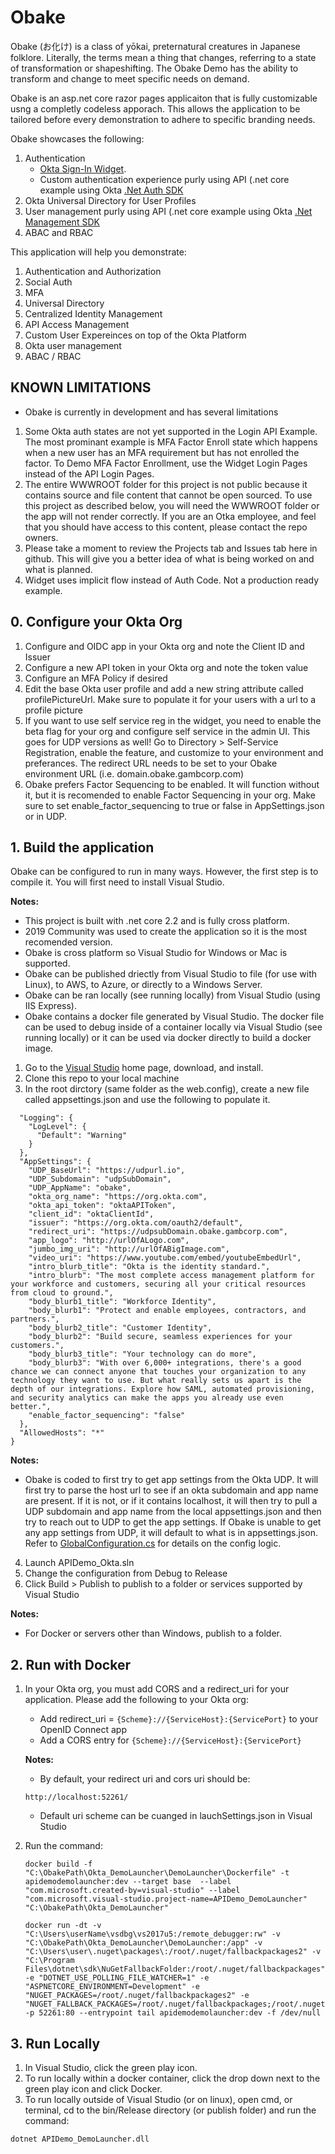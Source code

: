 # Obake

Obake (お化け) is a class of yōkai, preternatural creatures in Japanese folklore. Literally, the terms mean a thing that     changes, referring to a state of transformation or shapeshifting. The Obake Demo has the ability to transform and change to meet specific needs on demand.

Obake is an asp.net core razor pages applicaiton that is fully customizable usng a completly codeless apporach. This allows the application to be tailored before every demonstration to adhere to specific branding needs.

Obake showcases the following:
1. Authentication
    * [Okta Sign-In Widget](https://github.com/okta/okta-signin-widget).
    * Custom authentication experience purly using API (.net core example using Okta [.Net Auth SDK](https://github.com/okta/okta-auth-dotnet)
2. Okta Universal Directory for User Profiles
3. User management purly using API (.net core example using Okta [.Net Management SDK](https://github.com/okta/okta-sdk-dotnet)
3. ABAC and RBAC

This application will help you demonstrate:

1. Authentication and Authorization
2. Social Auth
3. MFA
4. Universal Directory
5. Centralized Identity Management
6. API Access Management
7. Custom User Expereinces on top of the Okta Platform
8. Okta user management 
9. ABAC / RBAC

## KNOWN LIMITATIONS

* Obake is currently in development and has several limitations

1. Some Okta auth states are not yet supported in the Login API Example. The most prominant example is MFA Factor Enroll state which happens when a new user has an MFA requirement but has not enrolled the factor. To Demo MFA Factor Enrollment, use the Widget Login Pages instead of the API Login Pages.
2. The entire WWWROOT folder for this project is not public because it contains source and file content that cannot be open sourced. To use this project as described below, you will need the WWWROOT folder or the app will not render correctly. If you are an Otka employee, and feel that you should have access to this content, please contact the repo owners. 
3. Please take a moment to review the Projects tab and Issues tab here in github. This will give you a better idea of what is being worked on and what is planned.
4. Widget uses implicit flow instead of Auth Code. Not a production ready example. 

## 0. Configure your Okta Org

1. Configure and OIDC app in your Okta org and note the Client ID and Issuer
2. Configure a new API token in your Okta org and note the token value
3. Configure an MFA Policy if desired
4. Edit the base Okta user profile and add a new string attribute called profilePictureUrl. Make sure to populate it for your users with a url to a profile picture
5. If you want to use self service reg in the widget, you need to enable the beta flag for your org and configure self service in the admin UI. This goes for UDP versions as well! Go to Directory > Self-Service Registration, enable the feature, and customize to your environment and preferances. The redirect URL needs to be set to your Obake environment URL (i.e. domain.obake.gambcorp.com)
6. Obake prefers Factor Sequencing to be enabled. It will function without it, but it is recomended to enable Factor Sequencing in your org. Make sure to set enable_factor_sequencing to true or false in AppSettings.json or in UDP.

## 1. Build the application

Obake can be configured to run in many ways. However, the first step is to compile it. You will first need to install Visual Studio. 

**Notes:**

* This project is built with .net core 2.2 and is fully cross platform.
* 2019 Community was used to create the application so it is the most recomended version. 
* Obake is cross platform so Visual Studio for Windows or Mac is supported. 
* Obake can be published driectly from Visual Studio to file (for use with Linux), to AWS, to Azure, or directly to a Windows Server. 
* Obake can be ran locally (see running locally) from Visual Studio (using IIS Express).
* Obake contains a docker file generated by Visual Studio. The docker file can be used to debug inside of a container locally via Visual Studio (see running locally) or it can be used via docker directly to build a docker image. 

1. Go to the [Visual Studio](https://visualstudio.microsoft.com/) home page, download, and install.
2. Clone this repo to your local machine 
3. In the root dirctory (same folder as the web.config), create a new file called appsettings.json and use the following to populate it.

```javascript{
  "Logging": {
    "LogLevel": {
      "Default": "Warning"
    }
  },
  "AppSettings": {
    "UDP_BaseUrl": "https://udpurl.io",
    "UDP_Subdomain": "udpSubDomain",
    "UDP_AppName": "obake",
    "okta_org_name": "https://org.okta.com",
    "okta_api_token": "oktaAPIToken",
    "client_id": "oktaClientId",
    "issuer": "https://org.okta.com/oauth2/default",
    "redirect_uri": "https://udpsubDomain.obake.gambcorp.com",
    "app_logo": "http://urlOfALogo.com",
    "jumbo_img_uri": "http://urlOfABigImage.com",
    "video_uri": "https://www.youtube.com/embed/youtubeEmbedUrl",
    "intro_blurb_title": "Okta is the identity standard.",
    "intro_blurb": "The most complete access management platform for your workforce and customers, securing all your critical resources from cloud to ground.",
    "body_blurb1_title": "Workforce Identity",
    "body_blurb1": "Protect and enable employees, contractors, and partners.",
    "body_blurb2_title": "Customer Identity",
    "body_blurb2": "Build secure, seamless experiences for your customers.",
    "body_blurb3_title": "Your technology can do more",
    "body_blurb3": "With over 6,000+ integrations, there's a good chance we can connect anyone that touches your organization to any technology they want to use. But what really sets us apart is the depth of our integrations. Explore how SAML, automated provisioning, and security analytics can make the apps you already use even better.",
	"enable_factor_sequencing": "false"
  },
  "AllowedHosts": "*"
}
```

   **Notes:**
   - Obake is coded to first try to get app settings from the Okta UDP. It will first try to parse the host url to see if an okta subdomain and app name are present. If it is not, or if it contains localhost, it will then try to pull a UDP subdomain and app name from the local appsettings.json and then try to reach out to UDP to get the app settings. If Obake is unable to get any app settings from UDP, it will default to what is in appsettings.json. Refer to [GlobalConfiguration.cs](https://github.com/nickgamb/Obake/blob/master/DemoLauncher/Services/GlobalConfiguration.cs) for details on the config logic.


4. Launch APIDemo_Okta.sln
5. Change the configuration from Debug to Release
6. Click Build > Publish to publish to a folder or services supported by Visual Studio

  **Notes:**
  - For Docker or servers other than Windows, publish to a folder. 

## 2. Run with Docker
1. In your Okta org, you must add CORS and a redirect_uri for your application.
    Please add the following to your Okta org:
    * Add redirect_uri = `{Scheme}://{ServiceHost}:{ServicePort}` to your OpenID Connect app
    * Add a CORS entry for ``{Scheme}://{ServiceHost}:{ServicePort}``
    
    **Notes:**
    * By default, your redirect uri and cors uri should be:
    
    ```http://localhost:52261/```
    * Default uri scheme can be cuanged in lauchSettings.json in Visual Studio

5. Run the command:
    ```
    docker build -f "C:\ObakePath\Okta_DemoLauncher\DemoLauncher\Dockerfile" -t apidemodemolauncher:dev --target base  --label "com.microsoft.created-by=visual-studio" --label "com.microsoft.visual-studio.project-name=APIDemo_DemoLauncher" "C:\ObakePath\Okta_DemoLauncher" 
    
    docker run -dt -v "C:\Users\userName\vsdbg\vs2017u5:/remote_debugger:rw" -v "C:\ObakePath\Okta_DemoLauncher\DemoLauncher:/app" -v "C:\Users\user\.nuget\packages\:/root/.nuget/fallbackpackages2" -v "C:\Program Files\dotnet\sdk\NuGetFallbackFolder:/root/.nuget/fallbackpackages" -e "DOTNET_USE_POLLING_FILE_WATCHER=1" -e "ASPNETCORE_ENVIRONMENT=Development" -e "NUGET_PACKAGES=/root/.nuget/fallbackpackages2" -e "NUGET_FALLBACK_PACKAGES=/root/.nuget/fallbackpackages;/root/.nuget/fallbackpackages2" -p 52261:80 --entrypoint tail apidemodemolauncher:dev -f /dev/null 
    ```
    
## 3. Run Locally

1. In Visual Studio, click the green play icon.
2. To run locally within a docker container, click the drop down next to the green play icon and click Docker. 
3. To run locally outside of Visual Studio (or on linux), open cmd, or terminal, cd to the bin/Release directory (or publish folder) and run the command:
  ```
  dotnet APIDemo_DemoLauncher.dll
  ```
